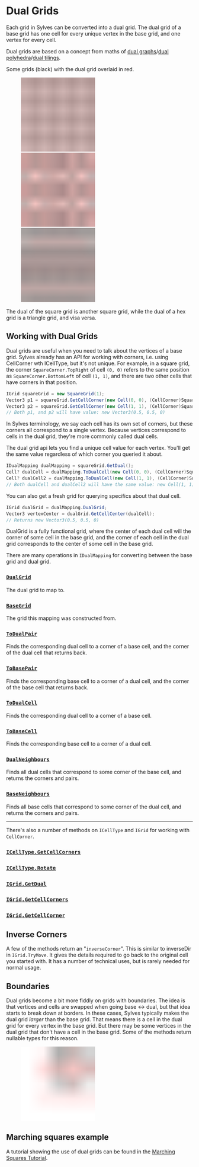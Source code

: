 # Dual Grids

Each grid in Sylves can be converted into a dual grid. The dual grid of a base grid has one cell for every unique vertex in the base grid, and one vertex for every cell.

Dual grids are based on a concept from maths of [dual graphs](https://en.wikipedia.org/wiki/Dual_graph)/[dual polyhedra](https://en./.wikipedia.org/wiki/Dual_polyhedron)/[dual tilings](https://mathworld.wolfram.com/DualTessellation.html).

Some grids (black) with the dual grid overlaid in red.


<figure>
<img src="../../images/duals/square_dual.svg" width="200"/><br/>
<img src="../../images/duals/hex_dual.svg" width="200"/><br/>
<img src="../../images/duals/tri_dual.svg" width="200"/>
</figure>

The dual of the square grid is another square grid, while the dual of a hex grid is a triangle grid, and visa versa.

## Working with Dual Grids

Dual grids are useful when you need to talk about the vertices of a base grid. Sylves already has an API for working with corners, i.e. using CellCorner wth ICellType, but it's not unique. For example, in a square grid, the corner `SquareCorner.TopRight` of cell `(0, 0)` refers to the same position as `SquareCorner.BottomLeft` of cell `(1, 1)`, and there are two other cells that have corners in that position.

```csharp
IGrid squareGrid = new SquareGrid(1);
Vector3 p1 = squareGrid.GetCellCorner(new Cell(0, 0), (CellCorner)SquareCorner.TopRight);
Vector3 p2 = squareGrid.GetCellCorner(new Cell(1, 1), (CellCorner)SquareCorner.BottomLeft);
// Both p1, and p2 will have value: new Vector3(0.5, 0.5, 0)

```

In Sylves terminology, we say each cell has its own set of corners, but these corners all correspond to a single vertex. Because vertices correspond to cells in the dual grid, they're more commonly called dual cells.

The dual grid api lets you find a unique cell value for each vertex. You'll get the same value regardless of which corner you queried it about.

```csharp
IDualMapping dualMapping = squareGrid.GetDual();
Cell? dualCell = dualMapping.ToDualCell(new Cell(0, 0), (CellCorner)SquareCorner.TopRight);
Cell? dualCell2 = dualMapping.ToDualCell(new Cell(1, 1), (CellCorner)SquareCorner.BottomLeft);
// Both dualCell and dualCell2 will have the same value: new Cell(1, 1)
```

You can also get a fresh grid for querying specifics about that dual cell.

```csharp
IGrid dualGrid = dualMapping.DualGrid;
Vector3 vertexCenter = dualGrid.GetCellCenter(dualCell);
// Returns new Vector3(0.5, 0.5, 0)
```

DualGrid is a fully functional grid, where the center of each dual cell will the corner of some cell in the base grid, and the corner of each cell in the dual grid corresponds to the center of some cell in the base grid.

There are many operations in `IDualMapping` for converting between the base grid and dual grid.


### [`DualGrid`](xref:Sylves.IDualMapping.DualGrid)

The dual grid to map to.

### [`BaseGrid`](xref:Sylves.IDualMapping.BaseGrid)

The grid this mapping was constructed from.

### [`ToDualPair`](xref:Sylves.IDualMapping.ToBasePair(Sylves.Cell,Sylves.CellCorner))

Finds the corresponding dual cell to a corner of a base cell, and the corner of the dual cell that returns back.

### [`ToBasePair`](xref:Sylves.IDualMapping.ToBasePair(Sylves.Cell,Sylves.CellCorner))

Finds the corresponding base cell to a corner of a dual cell, and the corner of the base cell that returns back.

### [`ToDualCell`](xref:Sylves.DualMappingExtensions.ToDualCell(Sylves.IDualMapping,Sylves.Cell,Sylves.CellCorner))

Finds the corresponding dual cell to a corner of a base cell.

### [`ToBaseCell`](xref:Sylves.DualMappingExtensions.ToBaseCell(Sylves.IDualMapping,Sylves.Cell,Sylves.CellCorner))

Finds the corresponding base cell to a corner of a dual cell.

### [`DualNeighbours`](xref:Sylves.DualMappingExtensions.DualNeighbours(Sylves.IDualMapping,Sylves.Cell))

Finds all dual cells that correspond to some corner of the base cell, and returns the corners and pairs.

### [`BaseNeighbours`](xref:Sylves.DualMappingExtensions.BaseNeighbours(Sylves.IDualMapping,Sylves.Cell))

Finds all base cells that correspond to some corner of the dual cell, and returns the corners and pairs.

---

There's also a number of methods on `ICellType` and `IGrid` for working with `CellCorner`.

### [`ICellType.GetCellCorners`](xref:Sylves.ICellType.GetCellCorners)
### [`ICellType.Rotate`](xref:Sylves.ICellType.Rotate(Sylves.CellCorner,Sylves.CellRotation))
### [`IGrid.GetDual`](xref:Sylves.IGrid.GetDual)
### [`IGrid.GetCellCorners`](xref:Sylves.IGrid.GetCellCorners(Sylves.Cell))
### [`IGrid.GetCellCorner`](xref:Sylves.IGrid.GetCellCorner(Sylves.Cell,Sylves.CellCorner))

## Inverse Corners

A few of the methods return an "`inverseCorner`". This is similar to inverseDir in `IGrid.TryMove`. It gives the details required
to go back to the original cell you started with. It has a number of technical uses, but is rarely needed for normal usage.

## Boundaries

Dual grids become a bit more fiddly on grids with boundaries. The idea is that vertices and cells are swapped when going base <-> dual, but that idea starts to break down at borders. In these cases, Sylves typically makes the dual grid *larger* than the base grid. That means there is a cell in the dual grid for every vertex in the base grid. But there may be some vertices in the dual grid that don't have a cell in the base grid. Some of the methods return nullable types for this reason.

<figure>
<img src="../../images/duals/bounded_square_dual.svg" width="200"/>
</figure>

## Marching squares example

A tutorial showing the use of dual grids can be found in the [Marching Squares Tutorial](../tutorials/marching_squares.md).
